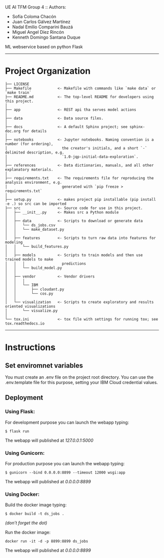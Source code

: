
UE AI TFM Group 4 :: Authors:
- Sofía Coloma Chacón
- Juan Carlos Gálvez Martínez
- Nadal Emilio Comparini Bauzá
- Miguel Angel Díez Rincón
- Kenneth Domingo Santana Duque

ML webservice based on python Flask

------------
# Project Organization

    ├── LICENSE
    ├── Makefile            <- Makefile with commands like `make data` or `make train`
    ├── README.md           <- The top-level README for developers using this project.
    │
    ├── app                 <- REST api tha serves model actions
    │
    ├── data                <- Data source files.
    │
    ├── docs                <- A default Sphinx project; see sphinx-doc.org for details
    │
    ├── notebooks           <- Jupyter notebooks. Naming convention is a number (for ordering),
    │                         the creator's initials, and a short `-` delimited description, e.g.
    │                         `1.0-jqp-initial-data-exploration`.
    │
    ├── references          <- Data dictionaries, manuals, and all other explanatory materials.
    │
    ├── requirements.txt    <- The requirements file for reproducing the analysis environment, e.g.
    │                         generated with `pip freeze > requirements.txt`
    │
    ├── setup.py            <- makes project pip installable (pip install -e .) so src can be imported
    ├── src                 <- Source code for use in this project.
    │   ├── __init__.py     <- Makes src a Python module
    │   │
    │   ├── data            <- Scripts to download or generate data
    │   │   └── ds_jobs.csv
    │   │   └── make_dataset.py
    │   │
    │   ├── features        <- Scripts to turn raw data into features for modeling
    │   │   └── build_features.py
    │   │
    │   ├── models          <- Scripts to train models and then use trained models to make
    │   │   │                 predictions
    │   │   └── build_model.py
    │   │
    │   ├── vendor          <- Vendor drivers
    │   │   │
    │   │   └── IBM
    │   │       ├── cloudant.py
    │   │       └── cos.py
    │   │
    │   └── visualization   <- Scripts to create exploratory and results oriented visualizations
    │       └── visualize.py
    │
    └── tox.ini             <- tox file with settings for running tox; see tox.readthedocs.io


--------

# Instructions

## Set enviromnet variables

You must create an .env file on the project root directory. You can use the .env.template file for this purpose, setting your IBM Cloud credential values.

## Deployment

### Using Flask:

For development purpose you can launch the webapp typing:

```{bash}
$ flask run
```
The webapp will published at *127.0.0.1:5000*


### Using Gunicorn:

For production purpose you can launch the webapp typing:

```{bash}
$ gunicorn --bind 0.0.0.0:8899 --timeout 12000 wsgi:app
```

The webapp will published at *0.0.0.0:8899*

### Using Docker:

Build the docker image typing:

```{bash}
$ docker build -t ds_jobs .
```
*(don’t forget the dot)*

Run the docker image:
```{bash}
docker run -it -d -p 8899:8899 ds_jobs
```

The webapp will published at *0.0.0.0:8899*
